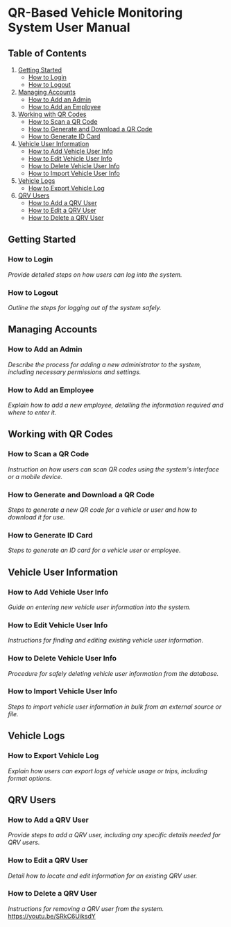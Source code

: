 # QR-Based Vehicle Monitoring System User Manual

## Table of Contents
1. [Getting Started](#getting-started)
    - [How to Login](#how-to-login)
    - [How to Logout](#how-to-logout)
2. [Managing Accounts](#managing-accounts)
    - [How to Add an Admin](#how-to-add-an-admin)
    - [How to Add an Employee](#how-to-add-an-employee)
3. [Working with QR Codes](#working-with-qr-codes)
    - [How to Scan a QR Code](#how-to-scan-a-qr-code)
    - [How to Generate and Download a QR Code](#how-to-generate-and-download-a-qr-code)
    - [How to Generate ID Card](#how-to-generate-id-card)
4. [Vehicle User Information](#vehicle-user-information)
    - [How to Add Vehicle User Info](#how-to-add-vehicle-user-info)
    - [How to Edit Vehicle User Info](#how-to-edit-vehicle-user-info)
    - [How to Delete Vehicle User Info](#how-to-delete-vehicle-user-info)
    - [How to Import Vehicle User Info](#how-to-import-vehicle-user-info)
5. [Vehicle Logs](#vehicle-logs)
    - [How to Export Vehicle Log](#how-to-export-vehicle-log)
6. [QRV Users](#qrv-users)
    - [How to Add a QRV User](#how-to-add-a-qrv-user)
    - [How to Edit a QRV User](#how-to-edit-a-qrv-user)
    - [How to Delete a QRV User](#how-to-delete-a-qrv-user)

## Getting Started

### How to Login
_Provide detailed steps on how users can log into the system._

### How to Logout
_Outline the steps for logging out of the system safely._

## Managing Accounts

### How to Add an Admin
_Describe the process for adding a new administrator to the system, including necessary permissions and settings._

### How to Add an Employee
_Explain how to add a new employee, detailing the information required and where to enter it._

## Working with QR Codes

### How to Scan a QR Code
_Instruction on how users can scan QR codes using the system's interface or a mobile device._

### How to Generate and Download a QR Code
_Steps to generate a new QR code for a vehicle or user and how to download it for use._

### How to Generate ID Card
_Steps to generate an ID card for a vehicle user or employee._

## Vehicle User Information

### How to Add Vehicle User Info
_Guide on entering new vehicle user information into the system._

### How to Edit Vehicle User Info
_Instructions for finding and editing existing vehicle user information._

### How to Delete Vehicle User Info
_Procedure for safely deleting vehicle user information from the database._

### How to Import Vehicle User Info
_Steps to import vehicle user information in bulk from an external source or file._

## Vehicle Logs

### How to Export Vehicle Log
_Explain how users can export logs of vehicle usage or trips, including format options._

## QRV Users

### How to Add a QRV User
_Provide steps to add a QRV user, including any specific details needed for QRV users._

### How to Edit a QRV User
_Detail how to locate and edit information for an existing QRV user._

### How to Delete a QRV User
_Instructions for removing a QRV user from the system._
https://youtu.be/SRkC6UiksdY
